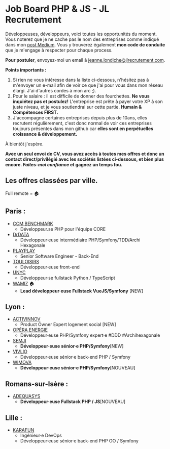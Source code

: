 # Job Board PHP & JS - JL Recrutement

Développeuses, développeurs, voici toutes les opportunités du moment. Vous noterez que je ne cache pas le nom des entreprises comme indiqué dans mon <a href="https://medium.com/@jlondiche/jarr%C3%AAte-le-recrutement-propri%C3%A9taire-je-d%C3%A9marre-l-open-source-6e33463aec9">post Medium</a>. Vous y trouverez également **mon code de conduite** que je m'engage à respecter pour chaque process.

**Pour postuler**, envoyez-moi un email à <a href="mailto:jeanne.londiche@jlrecrutement.com">jeanne.londiche@jlrecrutement.com</a>.

**Points importants :** 
1. Si rien ne vous intéresse dans la liste ci-dessous, n'hésitez pas à m'envoyer un e-mail afin de voir ce que j'ai pour vous dans mon réseau élargi. J'ai d'autres cordes à mon arc ;).
2. Pour le salaire : il est difficile de donner des fourchettes. **Ne vous inquiétez pas et postulez!** L'entreprise est prête à payer votre XP à son juste niveau, et je vous soutiendrai sur cette partie. **Humain & Compétences FIRST.**
3. J'accompagne certaines entreprises depuis plus de 10ans, elles recrutent régulièrement, c'est donc normal de voir ces entreprises toujours présentes dans mon github car **elles sont en perpétuelles croissance & développement.**

À bientôt j'espère.

**Avec un seul envoi de CV, vous avez accès à toutes mes offres et donc un contact direct/privilégié avec les sociétés listées ci-dessous, et bien plus encore. _Faites-moi confiance_ et gagnez un temps fou.**


## Les offres classées par ville.
Full remote = 🏠

## Paris : 

- [CCM BENCHMARK](CCM_BENCHMARK.md)
	- Développeur.se PHP pour l'équipe CORE
- [DrDATA](DrDATA.md)
	- Développeur·euse intermédiaire PHP/Symfony/TDD/Archi Hexagonale
- [PLAYPLAY](PLAYPLAY.md)
	- Senior Software Engineer - Back-End
- [TOULOISIRS](TOULOISIRS.md)
	- Développeur·euse front-end
- [UNYC](UNYC.md)
	- Développeur·se fullstack Python / TypeScript
- [WAMIZ](WAMIZ.md) 🏠
	- **Lead développeur·euse Fullstack VueJS/Symfony** [NEW]


## Lyon : 

- [ACTIVINNOV](ACTIVINNOV.md)
	- Product Owner Expert logement social [NEW]
- [OPÉRA ENERGIE](OPERA_ENERGIE.md)
	- Développeur·euse PHP/Symfony expert·e #DDD #Archihexagonale
- [SEMJI](SEMJI.md)
	- **Développeur·euse sénior·e PHP/Symfony**[NEW]
- [VIVLIO](VIVLIO.md)
	- Développeur·euse sénior·e back-end PHP / Symfony
- [WIMOVA](WIMOVA.md)
	- **Développeur·euse sénior·e PHP/Symfony**[NOUVEAU]


## Romans-sur-Isère :

 - [ADEQUASYS](ADEQUASYS.md)
 	- **Développeur·euse Fullstack PHP / JS**[NOUVEAU]


## Lille : 

- [KARAFUN](KARAFUN.md)
	- Ingénieur·e DevOps
	- Développeur·euse sénior·e back-end PHP OO / Symfony


